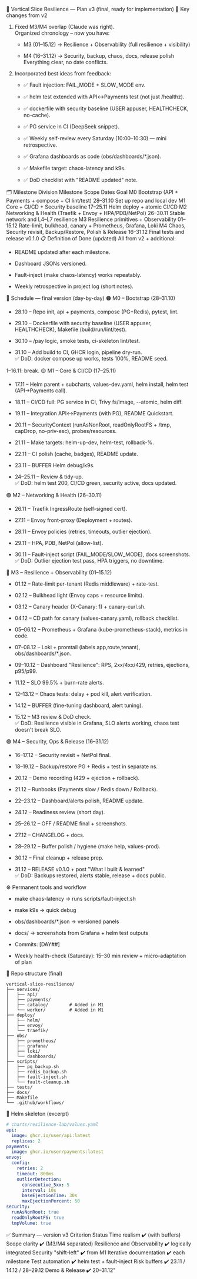 🧩 Vertical Slice Resilience — Plan v3 (final, ready for implementation)
🔧 Key changes from v2

1. Fixed M3/M4 overlap (Claude was right).\
   Organized chronology – now you have:
   - M3 (01–15.12) → Resilience + Observability (full resilience + visibility)

   - M4 (16–31.12) → Security, backup, chaos, docs, release polish\
     Everything clear, no date conflicts.

2. Incorporated best ideas from feedback:
   - ✅ Fault injection: FAIL_MODE + SLOW_MODE env.

   - ✅ helm test extended with API↔Payments test (not just /healthz).

   - ✅ dockerfile with security baseline (USER appuser, HEALTHCHECK, no-cache).

   - ✅ PG service in CI (DeepSeek snippet).

   - ✅ Weekly self-review every Saturday (10:00–10:30) — mini retrospective.

   - ✅ Grafana dashboards as code (obs/dashboards/\*.json).

   - ✅ Makefile target: chaos-latency and k9s.

   - ✅ DoD checklist with "README updated" note.

🗂️ Milestone Division
Milestone Scope Dates Goal M0 Bootstrap (API + Payments + compose + CI lint/test) 28–31.10 Set up repo and local dev M1 Core + CI/CD + Security baseline 17–25.11 Helm deploy + atomic CI/CD M2 Networking & Health (Traefik + Envoy + HPA/PDB/NetPol) 26–30.11 Stable network and L4–L7 resilience M3 Resilience primitives + Observability 01–15.12 Rate-limit, bulkhead, canary + Prometheus, Grafana, Loki M4 Chaos, Security revisit, Backup/Restore, Polish & Release 16–31.12 Final tests and release v0.1.0
📋 Definition of Done (updated)
All from v2 + additional:

- README updated after each milestone.

- Dashboard JSONs versioned.

- Fault-inject (make chaos-latency) works repeatably.

- Weekly retrospective in project log (short notes).

📅 Schedule — final version (day-by-day)
🟠 M0 – Bootstrap (28–31.10)

- 28.10 – Repo init, api + payments, compose (PG+Redis), pytest, lint.

- 29.10 – Dockerfile with security baseline (USER appuser, HEALTHCHECK), Makefile (build/run/lint/test).

- 30.10 – /pay logic, smoke tests, ci-skeleton lint/test.

- 31.10 – Add build to CI, GHCR login, pipeline dry-run.\
  ✅ DoD: docker compose up works, tests 100%, README seed.

1–16.11: break.
🟡 M1 – Core & CI/CD (17–25.11)

- 17.11 – Helm parent + subcharts, values-dev.yaml, helm install, helm test (API→Payments call).

- 18.11 – CI/CD full: PG service in CI, Trivy fs/image, --atomic, helm diff.

- 19.11 – Integration API↔Payments (with PG), README Quickstart.

- 20.11 – SecurityContext (runAsNonRoot, readOnlyRootFS + /tmp, capDrop, no-priv-esc), probes/resources.

- 21.11 – Make targets: helm-up-dev, helm-test, rollback-%.

- 22.11 – CI polish (cache, badges), README update.

- 23.11 – BUFFER Helm debug/k9s.

- 24–25.11 – Review & tidy-up.\
  ✅ DoD: helm test 200, CI/CD green, security active, docs updated.

🟢 M2 – Networking & Health (26–30.11)

- 26.11 – Traefik IngressRoute (self-signed cert).

- 27.11 – Envoy front-proxy (Deployment + routes).

- 28.11 – Envoy policies (retries, timeouts, outlier ejection).

- 29.11 – HPA, PDB, NetPol (allow-list).

- 30.11 – Fault-inject script (FAIL_MODE/SLOW_MODE), docs screenshots.\
  ✅ DoD: Outlier ejection test pass, HPA triggers, no downtime.

🔵 M3 – Resilience + Observability (01–15.12)

- 01.12 – Rate-limit per-tenant (Redis middleware) + rate-test.

- 02.12 – Bulkhead light (Envoy caps + resource limits).

- 03.12 – Canary header (X-Canary: 1) + canary-curl.sh.

- 04.12 – CD path for canary (values-canary.yaml), rollback checklist.

- 05–06.12 – Prometheus + Grafana (kube-prometheus-stack), metrics in code.

- 07–08.12 – Loki + promtail (labels app,route,tenant), obs/dashboards/\*.json.

- 09–10.12 – Dashboard "Resilience": RPS, 2xx/4xx/429, retries, ejections, p95/p99.

- 11.12 – SLO 99.5% + burn-rate alerts.

- 12–13.12 – Chaos tests: delay + pod kill, alert verification.

- 14.12 – BUFFER (fine-tuning dashboard, alert tuning).

- 15.12 – M3 review & DoD check.\
  ✅ DoD: Resilience visible in Grafana, SLO alerts working, chaos test doesn't break SLO.

🟣 M4 – Security, Ops & Release (16–31.12)

- 16–17.12 – Security revisit + NetPol final.

- 18–19.12 – Backup/restore PG + Redis + test in separate ns.

- 20.12 – Demo recording (429 + ejection + rollback).

- 21.12 – Runbooks (Payments slow / Redis down / Rollback).

- 22–23.12 – Dashboard/alerts polish, README update.

- 24.12 – Readiness review (short day).

- 25–26.12 – OFF / README final + screenshots.

- 27.12 – CHANGELOG + docs.

- 28–29.12 – Buffer polish / hygiene (make help, values-prod).

- 30.12 – Final cleanup + release prep.

- 31.12 – RELEASE v0.1.0 + post "What I built & learned"\
  ✅ DoD: Backups restored, alerts stable, release + docs public.

⚙️ Permanent tools and workflow

- make chaos-latency → runs scripts/fault-inject.sh

- make k9s → quick debug

- obs/dashboards/\*.json → versioned panels

- docs/ → screenshots from Grafana + helm test outputs

- Commits: [DAY##]

- Weekly health-check (Saturday): 15–30 min review + micro-adaptation of plan

💾 Repo structure (final)

```
vertical-slice-resilience/
├── services/
│   ├── api/
│   ├── payments/
│   ├── catalog/        # Added in M1
│   └── worker/         # Added in M1
├── deploy/
│   ├── helm/
│   ├── envoy/
│   └── traefik/
├── obs/
│   ├── prometheus/
│   ├── grafana/
│   ├── loki/
│   └── dashboards/
├── scripts/
│   ├── pg_backup.sh
│   ├── redis_backup.sh
│   ├── fault-inject.sh
│   └── fault-cleanup.sh
├── tests/
├── docs/
├── Makefile
└── .github/workflows/
```

🧱 Helm skeleton (excerpt)

```yaml
# charts/resilience-lab/values.yaml
api:
  image: ghcr.io/user/api:latest
  replicas: 2
payments:
  image: ghcr.io/user/payments:latest
envoy:
  config:
    retries: 2
    timeout: 800ms
    outlierDetection:
      consecutive_5xx: 5
      interval: 10s
      baseEjectionTime: 30s
      maxEjectionPercent: 50
security:
  runAsNonRoot: true
  readOnlyRootFS: true
  tmpVolume: true
```

✅ Summary — version v3
Criterion Status Time realism ✔️ (with buffers) Scope clarity ✔️ (M3/M4 separated) Resilience and Observability ✔️ logically integrated Security "shift-left" ✔️ from M1 Iterative documentation ✔️ each milestone Test automation ✔️ helm test + fault-inject Risk buffers ✔️ 23.11 / 14.12 / 28–29.12 Demo & Release ✔️ 20–31.12"
